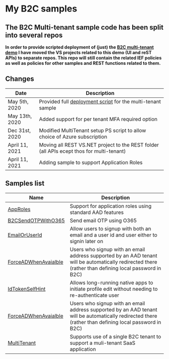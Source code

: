 # My B2C samples

## The B2C Multi-tenant sample code has been split into several repos

**In order to provide scripted deployment of (just) the [B2C multi-tenant demo](https://github.com/mrochon/b2csamples/tree/master/Policies/MultiTenant) I have moved
the VS projects related to this demo (UI and reST APIs) to separate repos. This repo will still contain the related
IEF policies as well as policies for other samples and REST functions related to them.**

## Changes

| Date  | Description  |
|---|---|
| May 5th, 2020  | Provided full [deployment script](https://github.com/mrochon/b2csamples/tree/master/Scripts/MultiTenant) for the multi-tenant sample |
| May 13th, 2020  | Added support for per tenant MFA required option |
| Dec 31st, 2020  | Modified MultiTenant setup PS script to allow choice of Azure subscription |
| April 11, 2021  | Moving all REST VS.NET project to the REST folder (all APIs ecept thos for multi-tenant) |
| April 11, 2021  | Adding sample to support Application Roles |

## Samples list

| Name  | Description  |
|---|---|
| [AppRoles](https://github.com/mrochon/b2csamples/tree/master/Policies/AppRoles)  | Support for application roles using standard AAD features |
| [B2CSendOTPWithO365](https://github.com/mrochon/b2csamples/tree/master/Policies/b2cSendOtpWith0365)  | Send email OTP using O365 |
| [EmailOrUserId](https://github.com/mrochon/b2csamples/tree/master/Policies/EmailAndUserId)  | Allow users to signup with both an email and a user id and user either to signin later on |
| [ForceADWhenAvaialble](https://github.com/mrochon/b2csamples/tree/master/Policies/ForceAADwhenAvailable)  | Users who signup with an email address supported by an AAD tenant will be automatically redirected there (rather than defining local password in B2C) |
| [IdTokenSelfHint](https://github.com/mrochon/b2csamples/tree/master/Policies/IdTokenSelfHint)  | Allows long-running native apps to initiate profile edit without needing to re-authenticate user |
| [ForceADWhenAvaialble](https://github.com/mrochon/b2csamples/tree/master/Policies/ForceAADwhenAvailable)  | Users who signup with an email address supported by an AAD tenant will be automatically redirected there (rather than defining local password in B2C) |
| [MultiTenant](https://github.com/mrochon/b2csamples/tree/master/Policies/MultiTenant)  | Supports use of a single B2C tenant to support a muli-tenant SaaS application |
